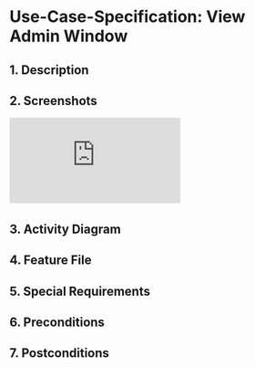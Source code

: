 # Use-Case-Specification: View Admin Window
## 1. Description
## 2. Screenshots
![AdminWindow.pdf](https://github.com/IkindoWebEdit/ikindo-docs/blob/main/UC_AdminWindow.pdf)
## 3. Activity Diagram
## 4. Feature File
## 5. Special Requirements
## 6. Preconditions
## 7. Postconditions
